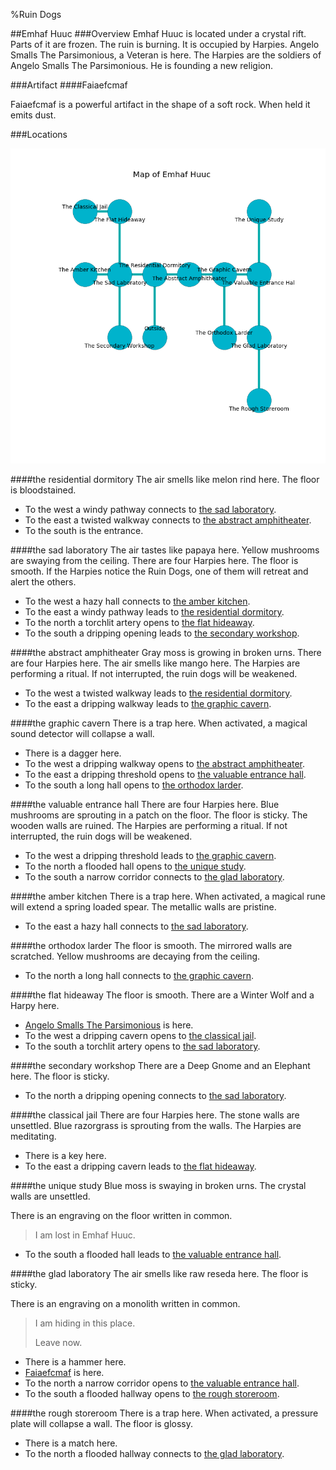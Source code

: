 %Ruin Dogs

##Emhaf Huuc
###Overview
Emhaf Huuc is located under a crystal rift. Parts of it are frozen. The ruin is burning. It is occupied by Harpies. <a name="Angelo-Smalls-The-Parsimonious"></a>Angelo Smalls The Parsimonious, a Veteran is here. The Harpies are the soldiers of Angelo Smalls The Parsimonious. He  is founding a new religion. 



###Artifact
####<a name="Faiaefcmaf"></a>Faiaefcmaf


Faiaefcmaf is a powerful artifact in the shape of a soft rock. When held it emits dust. 





###Locations


![](../v2/images/Emhaf-Huuc.png)

####<a name="the-residential-dormitory"></a>the residential dormitory
The air smells like melon rind here. The floor is bloodstained. 



* To the west a windy pathway connects to [the sad laboratory](#the-sad-laboratory).
* To the east a twisted walkway connects to [the abstract amphitheater](#the-abstract-amphitheater).
* To the south is the entrance.


####<a name="the-sad-laboratory"></a>the sad laboratory
The air tastes like papaya here. Yellow mushrooms are swaying from the ceiling. There are four Harpies here. The floor is smooth. If the Harpies notice the Ruin Dogs, one of them will retreat and alert the others. 



* To the west a hazy hall connects to [the amber kitchen](#the-amber-kitchen).
* To the east a windy pathway leads to [the residential dormitory](#the-residential-dormitory).
* To the north a torchlit artery opens to [the flat hideaway](#the-flat-hideaway).
* To the south a dripping opening leads to [the secondary workshop](#the-secondary-workshop).


####<a name="the-abstract-amphitheater"></a>the abstract amphitheater
Gray moss is growing in broken urns. There are four Harpies here. The air smells like mango here. The Harpies are performing a ritual. If not interrupted, the ruin dogs will be weakened. 



* To the west a twisted walkway leads to [the residential dormitory](#the-residential-dormitory).
* To the east a dripping walkway leads to [the graphic cavern](#the-graphic-cavern).


####<a name="the-graphic-cavern"></a>the graphic cavern
There is a trap here. When activated, a magical sound detector will collapse a wall. 



* There is a dagger here.
* To the west a dripping walkway opens to [the abstract amphitheater](#the-abstract-amphitheater).
* To the east a dripping threshold opens to [the valuable entrance hall](#the-valuable-entrance-hall).
* To the south a long hall opens to [the orthodox larder](#the-orthodox-larder).


####<a name="the-valuable-entrance-hall"></a>the valuable entrance hall
There are four Harpies here. Blue mushrooms are sprouting in a patch on the floor. The floor is sticky. The wooden walls are ruined. The Harpies are performing a ritual. If not interrupted, the ruin dogs will be weakened. 



* To the west a dripping threshold leads to [the graphic cavern](#the-graphic-cavern).
* To the north a flooded hall opens to [the unique study](#the-unique-study).
* To the south a narrow corridor connects to [the glad laboratory](#the-glad-laboratory).


####<a name="the-amber-kitchen"></a>the amber kitchen
There is a trap here. When activated, a magical rune will extend a spring loaded spear. The metallic walls are pristine. 



* To the east a hazy hall connects to [the sad laboratory](#the-sad-laboratory).


####<a name="the-orthodox-larder"></a>the orthodox larder
The floor is smooth. The mirrored walls are scratched. Yellow mushrooms are decaying from the ceiling. 



* To the north a long hall connects to [the graphic cavern](#the-graphic-cavern).


####<a name="the-flat-hideaway"></a>the flat hideaway
The floor is smooth. There are a Winter Wolf and a Harpy here. 



* [Angelo Smalls The Parsimonious](#Angelo-Smalls-The-Parsimonious) is here.
* To the west a dripping cavern opens to [the classical jail](#the-classical-jail).
* To the south a torchlit artery opens to [the sad laboratory](#the-sad-laboratory).


####<a name="the-secondary-workshop"></a>the secondary workshop
There are a Deep Gnome and an Elephant here. The floor is sticky. 



* To the north a dripping opening connects to [the sad laboratory](#the-sad-laboratory).


####<a name="the-classical-jail"></a>the classical jail
There are four Harpies here. The stone walls are unsettled. Blue razorgrass is sprouting from the walls. The Harpies are meditating. 



* There is a key here.
* To the east a dripping cavern leads to [the flat hideaway](#the-flat-hideaway).


####<a name="the-unique-study"></a>the unique study
Blue moss is swaying in broken urns. The crystal walls are unsettled. 

There is an engraving on the floor written in common. 

> I am lost in Emhaf Huuc.
>


* To the south a flooded hall leads to [the valuable entrance hall](#the-valuable-entrance-hall).


####<a name="the-glad-laboratory"></a>the glad laboratory
The air smells like raw	reseda here. The floor is sticky. 

There is an engraving on a monolith written in common. 

> I am hiding in this place.
>
> Leave now.
>


* There is a hammer here.
* [Faiaefcmaf](#Faiaefcmaf) is here.
* To the north a narrow corridor opens to [the valuable entrance hall](#the-valuable-entrance-hall).
* To the south a flooded hallway opens to [the rough storeroom](#the-rough-storeroom).


####<a name="the-rough-storeroom"></a>the rough storeroom
There is a trap here. When activated, a pressure plate will collapse a wall. The floor is glossy. 



* There is a match here.
* To the north a flooded hallway connects to [the glad laboratory](#the-glad-laboratory).


